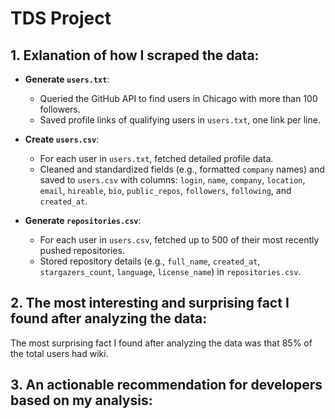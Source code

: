 # TDS Project



## 1. Exlanation of how I scraped the data:

- **Generate `users.txt`**:
   - Queried the GitHub API to find users in Chicago with more than 100 followers.
   - Saved profile links of qualifying users in `users.txt`, one link per line.

- **Create `users.csv`**:
   - For each user in `users.txt`, fetched detailed profile data.
   - Cleaned and standardized fields (e.g., formatted `company` names) and saved to `users.csv` with columns: `login`, `name`, `company`, `location`, `email`, `hireable`, `bio`, `public_repos`, `followers`, `following`, and `created_at`.

- **Generate `repositories.csv`**:
   - For each user in `users.csv`, fetched up to 500 of their most recently pushed repositories.
   - Stored repository details (e.g., `full_name`, `created_at`, `stargazers_count`, `language`, `license_name`) in `repositories.csv`.

## 2. The most interesting and surprising fact I found after analyzing the data: 
The most surprising fact I found after analyzing the data was that 85% of the total users had wiki.

## 3. An actionable recommendation for developers based on my analysis:
